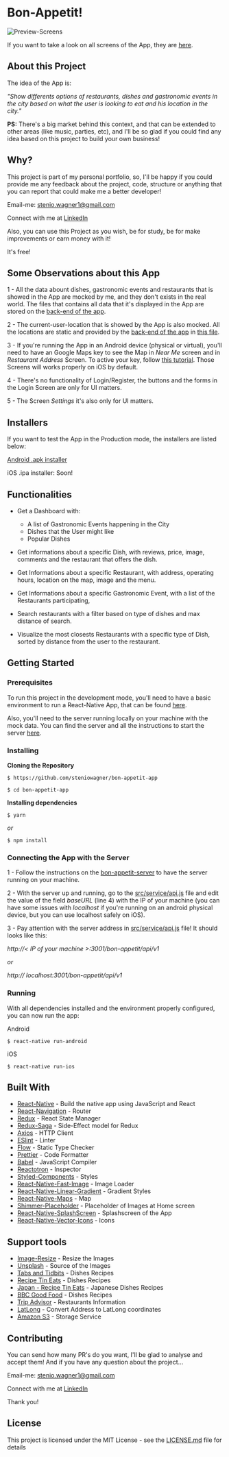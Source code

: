 

# Bon-Appetit!

![Preview-Screens](https://github.com/steniowagner/bon-appetit-app/blob/master/images/default.png)

If you want to take a look on all screens of the App, they are [here](https://github.com/steniowagner/bon-appetit-app/tree/master/images).

## About this Project

The idea of the App is:

_"Show differents options of restaurants, dishes and gastronomic events in the city based on what the user is looking to eat and his location in the city."_

**PS:** There's a big market behind this context, and that can be extended to other areas (like music, parties, etc), and I'll be so glad if you could find any idea based on this project to build your own business!

## Why?

This project is part of my personal portfolio, so, I'll be happy if you could provide me any feedback about the project, code, structure or anything that you can report that could make me a better developer!

Email-me: stenio.wagner1@gmail.com

Connect with me at [LinkedIn](https://www.linkedin.com/in/steniowagner/)

Also, you can use this Project as you wish, be for study, be for make improvements or earn money with it!

It's free!

## Some Observations about this App

1 - All the data abount dishes, gastronomic events and restaurants that is showed in the App are mocked by me, and they don't exists in the real world. The files that contains all data that it's displayed in the App are stored on the [back-end of the app](https://github.com/steniowagner/bon-appetit-server/tree/master/src/json-models).

2 - The current-user-location that is showed by the App is also mocked. All the locations are static and provided by the [back-end of the app](https://github.com/steniowagner/bon-appetit-server) in [this file](https://github.com/steniowagner/bon-appetit-server/blob/master/src/utils/get-user-location.js).

3 - If you're running the App in an Android device (physical or virtual), you'll need to have an Google Maps key to see the Map in _Near Me_ screen and in _Restaurant Address_ Screen. To active your key, follow [this tutorial](https://developers.google.com/maps/documentation/android-sdk/signup). Those Screens will works properly on iOS by default.

4 - There's no functionality of Login/Register, the buttons and the forms in the Login Screen are only for UI matters.

5 - The Screen _Settings_ it's also only for UI matters.

## Installers

If you want to test the App in the Production mode, the installers are listed below:

[Android .apk installer](https://drive.google.com/file/d/1us880aD81EhrlYra527tGJHW3jN7R6Eh/view?usp=sharing)

iOS .ipa installer: Soon!

## Functionalities

- Get a Dashboard with:

  - A list of Gastronomic Events happening in the City
  - Dishes that the User might like
  - Popular Dishes

- Get informations about a specific Dish, with reviews, price, image, comments and the restaurant that offers the dish.

- Get Informations about a specific Restaurant, with address, operating hours, location on the map, image and the menu.

- Get Informations about a specific Gastronomic Event, with a list of the Restaurants participating,

- Search restaurants with a filter based on type of dishes and max distance of search.

- Visualize the most closests Restaurants with a specific type of Dish, sorted by distance from the user to the restaurant.

## Getting Started

### Prerequisites

To run this project in the development mode, you'll need to have a basic environment to run a React-Native App, that can be found [here](https://facebook.github.io/react-native/docs/getting-started).

Also, you'll need to the server running locally on your machine with the mock data. You can find the server and all the instructions to start the server [here](https://github.com/steniowagner/bon-appetit-server).

### Installing

**Cloning the Repository**

```
$ https://github.com/steniowagner/bon-appetit-app

$ cd bon-appetit-app
```

**Installing dependencies**

```
$ yarn
```

_or_

```
$ npm install
```

### Connecting the App with the Server

1 - Follow the instructions on the [bon-appetit-server](https://github.com/steniowagner/bon-appetit-server) to have the server running on your machine.

2 - With the server up and running, go to the [src/service/api.js](https://github.com/steniowagner/bon-appetit-app/blob/master/src/services/api.js) file and edit the value of the field _baseURL_ (line 4) with the IP of your machine (you can have some issues with _localhost_ if you're running on an android physical device, but you can use localhost safely on iOS).

3 - Pay attention with the server address in [src/service/api.js](https://github.com/steniowagner/bon-appetit-app/blob/master/src/services/api.js) file! It should looks like this:

_http://< IP of your machine >:3001/bon-appetit/api/v1_ 

*or*

_http:// localhost:3001/bon-appetit/api/v1_

### Running

With all dependencies installed and the environment properly configured, you can now run the app:

Android

```
$ react-native run-android
```

iOS

```
$ react-native run-ios
```

## Built With

- [React-Native](https://facebook.github.io/react-native/) - Build the native app using JavaScript and React
- [React-Navigation](https://reactnavigation.org/docs/en/getting-started.html) - Router
- [Redux](https://redux.js.org/) - React State Manager
- [Redux-Saga](https://redux-saga.js.org/) - Side-Effect model for Redux
- [Axios](https://github.com/axios/axios) - HTTP Client
- [ESlint](https://eslint.org/) - Linter
- [Flow](https://redux-saga.js.org/) - Static Type Checker
- [Prettier](https://prettier.io/) - Code Formatter
- [Babel](https://babeljs.io/) - JavaScript Compiler
- [Reactotron](https://infinite.red/reactotron) - Inspector
- [Styled-Components](https://www.styled-components.com/) - Styles
- [React-Native-Fast-Image](https://github.com/DylanVann/react-native-fast-image) - Image Loader
- [React-Native-Linear-Gradient](https://github.com/react-native-community/react-native-linear-gradient) - Gradient Styles
- [React-Native-Maps](https://github.com/react-native-community/react-native-maps) - Map
- [Shimmer-Placeholder](https://github.com/tomzaku/react-native-shimmer-placeholder) - Placeholder of Images at Home screen
- [React-Native-SplashScreen](https://github.com/crazycodeboy/react-native-splash-screen) - Splashscreen of the App
- [React-Native-Vector-Icons](https://github.com/oblador/react-native-vector-icons) - Icons

## Support tools

- [Image-Resize](https://imageresize.org) - Resize the Images
- [Unsplash](https://unsplash.com) - Source of the Images
- [Tabs and Tidbits](http://www.tabsandtidbits.com) - Dishes Recipes
- [Recipe Tin Eats](https://www.recipetineats.com) - Dishes Recipes
- [Japan - Recipe Tin Eats](https://japan.recipetineats.com) - Japanese Dishes Recipes
- [BBC Good Food](https://www.bbcgoodfood.com) - Dishes Recipes
- [Trip Advisor](https://www.tripadvisor.com.br) - Restaurants Information
- [LatLong](https://www.latlong.net) - Convert Address to LatLong coordinates
- [Amazon S3](https://aws.amazon.com/pt/s3/) - Storage Service

## Contributing

You can send how many PR's do you want, I'll be glad to analyse and accept them! And if you have any question about the project...

Email-me: stenio.wagner1@gmail.com

Connect with me at [LinkedIn](https://www.linkedin.com/in/steniowagner/)

Thank you!

## License

This project is licensed under the MIT License - see the [LICENSE.md](https://github.com/steniowagner/bon-appetit-app/blob/master/LICENSE) file for details
